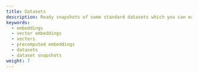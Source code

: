 ```yaml
---
title: Datasets
description: Ready snapshots of some standard datasets which you can easily import into Qdrant.
keywords:
  - embeddings
  - vector embeddings
  - vectors
  - precomputed embeddings
  - datasets
  - dataset snapshots
weight: 7
---
```


